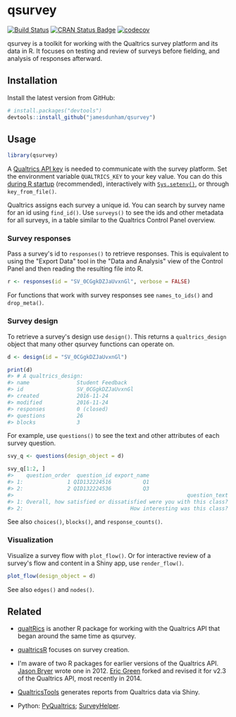 
qsurvey
=======

[![Build Status](https://travis-ci.org/jamesdunham/qsurvey.svg?branch=master)](https://travis-ci.org/jamesdunham/qsurvey) [![CRAN Status Badge](https://www.r-pkg.org/badges/version/qsurvey)](https://cran.r-project.org/package=qsurvey) [![codecov](https://codecov.io/github/jamesdunham/qsurvey/branch/master/graphs/badge.svg)](https://codecov.io/github/jamesdunham/qsurvey)

qsurvey is a toolkit for working with the Qualtrics survey platform and its data in R. It focuses on testing and review of surveys before fielding, and analysis of responses afterward.

Installation
------------

Install the latest version from GitHub:

``` r
# install.packages("devtools")
devtools::install_github("jamesdunham/qsurvey")
```

Usage
-----

``` r
library(qsurvey)
```

A [Qualtrics API key](https://www.qualtrics.com/support/integrations/api-integration/api-integration) is needed to communicate with the survey platform. Set the environment variable `QUALTRICS_KEY` to your key value. You can do this [during R startup](https://www.rdocumentation.org/packages/base/versions/3.3.1/topics/Startup) (recommended), interactively with [`Sys.setenv()`](https://www.rdocumentation.org/packages/base/versions/3.3.1/topics/Sys.setenv), or through `key_from_file()`.

Qualtrics assigns each survey a unique id. You can search by survey name for an id using `find_id()`. Use `surveys()` to see the ids and other metadata for all surveys, in a table similar to the Qualtrics Control Panel overview.

### Survey responses

Pass a survey's id to `responses()` to retrieve responses. This is equivalent to using the "Export Data" tool in the "Data and Analysis" view of the Control Panel and then reading the resulting file into R.

``` r
r <- responses(id = "SV_0CGgkDZJaUvxnGl", verbose = FALSE)
```

For functions that work with survey responses see `names_to_ids()` and `drop_meta()`.

### Survey design

To retrieve a survey's design use `design()`. This returns a `qualtrics_design` object that many other qsurvey functions can operate on.

``` r
d <- design(id = "SV_0CGgkDZJaUvxnGl")

print(d)
#> # A qualtrics_design:
#> name               Student Feedback     
#> id                 SV_0CGgkDZJaUvxnGl   
#> created            2016-11-24           
#> modified           2016-11-24           
#> responses          0 (closed)           
#> questions          26                   
#> blocks             3
```

For example, use `questions()` to see the text and other attributes of each survey question.

``` r
svy_q <- questions(design_object = d)

svy_q[1:2, ]  
#>    question_order  question_id export_name
#> 1:              1 QID132224516          Q1
#> 2:              2 QID132224536          Q3
#>                                                       question_text
#> 1: Overall, how satisfied or dissatisfied were you with this class?
#> 2:                                  How interesting was this class?
```

See also `choices()`, `blocks()`, and `response_counts()`.

### Visualization

Visualize a survey flow with `plot_flow()`. Or for interactive review of a survey's flow and content in a Shiny app, use `render_flow()`.

``` r
plot_flow(design_object = d)
```

<!--html_preserve-->

<script type="application/json" data-for="htmlwidget-0612a360c5d40884e41d">{"x":{"nodes":{"id":[2,3,1],"parent_id":[0,0,0],"type":["Block","Block","Block"],"label":["Teacher Evaluation","Student Performance","Class Evaluation"],"block_id":["BL_0wUDDTxrMh9vOAd","BL_6FK8SIrVsXuBxFX","BL_agzU0yMolbPdFGd"],"color":["#d9d9d9","#d9d9d9","#d9d9d9"]},"edges":{"from":[0,1,2],"to":[1,2,3],"type":["deterministic","deterministic","deterministic"],"color":["#000000","#000000","#000000"]},"nodesToDataframe":true,"edgesToDataframe":true,"options":{"width":"100%","height":"100%","nodes":{"shape":"dot"},"manipulation":{"enabled":false},"interaction":{"dragNodes":false,"dragView":false,"zoomView":false},"edges":{"arrows":"to"},"layout":{"hierarchical":{"enabled":true,"direction":"LR","sortMethod":"directed"}}},"groups":null,"width":null,"height":null,"idselection":{"enabled":false},"byselection":{"enabled":false},"main":null,"submain":null,"footer":null,"tooltipStay":300,"tooltipStyle":"position: fixed;visibility:hidden;padding: 5px;white-space: nowrap;font-family: verdana;font-size:14px;font-color:#000000;background-color: #f5f4ed;-moz-border-radius: 3px;-webkit-border-radius: 3px;border-radius: 3px;border: 1px solid #808074;box-shadow: 3px 3px 10px rgba(0, 0, 0, 0.2);"},"evals":[],"jsHooks":[]}</script>
<!--/html_preserve-->
See also `edges()` and `nodes()`.

Related
-------

-   [qualtRics](https://github.com/JasperHG90/qualtRics) is another R package for working with the Qualtrics API that began around the same time as qsurvey.

-   [qualtricsR](https://github.com/saberry/qualtricsR) focuses on survey creation.

-   I'm aware of two R packages for earlier versions of the Qualtrics API. [Jason Bryer](https://github.com/jbryer/qualtrics) wrote one in 2012. [Eric Green](https://github.com/ericpgreen/qualtrics) forked and revised it for v2.3 of the Qualtrics API, most recently in 2014.

-   [QualtricsTools](https://github.com/ctesta01/QualtricsTools) generates reports from Qualtrics data via Shiny.

-   Python: [PyQualtrics](https://github.com/Baguage/pyqualtrics); [SurveyHelper](https://github.com/cwade/surveyhelper).
